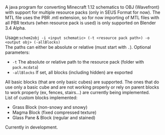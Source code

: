 A java program for converting Minecraft 1.12 schematics to OBJ (Wavefront)
with support for multiple resource packs (only in SEUS Format for now). The MTL file uses
the PBR .mtl extension, so for now importing of MTL files with all PBR texturs (when resource pack is used) is only supported
on Blender 3.4 Alpha.

Usage:`schem2obj -i <input schematic> (-t <resource pack path>) -o <output obj> (-allBlocks)`
<br>The paths can either be absolute or relative (must start with `.`).
Optional parameters:<br>
- `-t` The absolute or relative path to the resource pack (folder with `pack.mcdata`)
- `-allBlocks` If set, all blocks (including hidden) are exported

All basic blocks (that are only basic cubes) are supported. The ones that do use only a basic cube and are not working properly or rely on parent blocks to work properly (ex, fences, stairs...) are currently being implemented. 
<br>List of custom blocks implemented:
- Grass Block (non-snowy and snowy)
- Magma Block (fixed compressed texture)
- Glass Pane & Block (regular and stained)

Currently in development.
